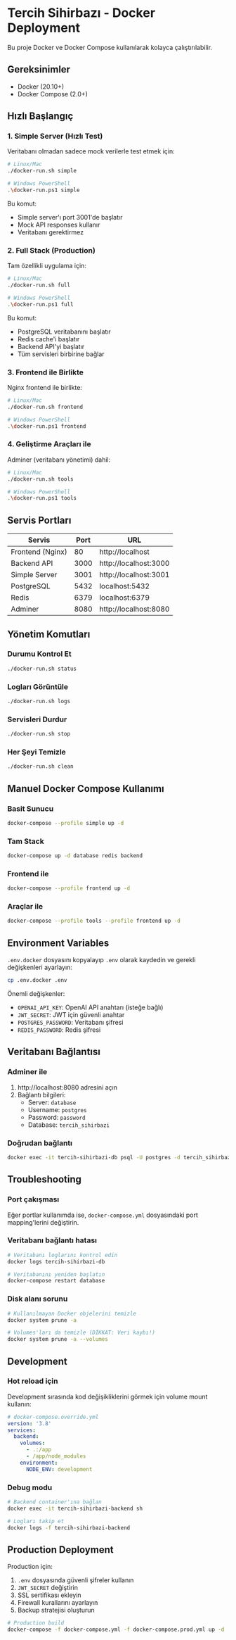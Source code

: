 # Tercih Sihirbazı - Docker Deployment

Bu proje Docker ve Docker Compose kullanılarak kolayca çalıştırılabilir.

## Gereksinimler

- Docker (20.10+)
- Docker Compose (2.0+)

## Hızlı Başlangıç

### 1. Simple Server (Hızlı Test)

Veritabanı olmadan sadece mock verilerle test etmek için:

```bash
# Linux/Mac
./docker-run.sh simple

# Windows PowerShell
.\docker-run.ps1 simple
```

Bu komut:
- Simple server'ı port 3001'de başlatır
- Mock API responses kullanır
- Veritabanı gerektirmez

### 2. Full Stack (Production)

Tam özellikli uygulama için:

```bash
# Linux/Mac
./docker-run.sh full

# Windows PowerShell
.\docker-run.ps1 full
```

Bu komut:
- PostgreSQL veritabanını başlatır
- Redis cache'i başlatır
- Backend API'yi başlatır
- Tüm servisleri birbirine bağlar

### 3. Frontend ile Birlikte

Nginx frontend ile birlikte:

```bash
# Linux/Mac
./docker-run.sh frontend

# Windows PowerShell
.\docker-run.ps1 frontend
```

### 4. Geliştirme Araçları ile

Adminer (veritabanı yönetimi) dahil:

```bash
# Linux/Mac
./docker-run.sh tools

# Windows PowerShell
.\docker-run.ps1 tools
```

## Servis Portları

| Servis | Port | URL |
|--------|------|-----|
| Frontend (Nginx) | 80 | http://localhost |
| Backend API | 3000 | http://localhost:3000 |
| Simple Server | 3001 | http://localhost:3001 |
| PostgreSQL | 5432 | localhost:5432 |
| Redis | 6379 | localhost:6379 |
| Adminer | 8080 | http://localhost:8080 |

## Yönetim Komutları

### Durumu Kontrol Et
```bash
./docker-run.sh status
```

### Logları Görüntüle
```bash
./docker-run.sh logs
```

### Servisleri Durdur
```bash
./docker-run.sh stop
```

### Her Şeyi Temizle
```bash
./docker-run.sh clean
```

## Manuel Docker Compose Kullanımı

### Basit Sunucu
```bash
docker-compose --profile simple up -d
```

### Tam Stack
```bash
docker-compose up -d database redis backend
```

### Frontend ile
```bash
docker-compose --profile frontend up -d
```

### Araçlar ile
```bash
docker-compose --profile tools --profile frontend up -d
```

## Environment Variables

`.env.docker` dosyasını kopyalayıp `.env` olarak kaydedin ve gerekli değişkenleri ayarlayın:

```bash
cp .env.docker .env
```

Önemli değişkenler:
- `OPENAI_API_KEY`: OpenAI API anahtarı (isteğe bağlı)
- `JWT_SECRET`: JWT için güvenli anahtar
- `POSTGRES_PASSWORD`: Veritabanı şifresi
- `REDIS_PASSWORD`: Redis şifresi

## Veritabanı Bağlantısı

### Adminer ile
1. http://localhost:8080 adresini açın
2. Bağlantı bilgileri:
   - Server: `database`
   - Username: `postgres`
   - Password: `password`
   - Database: `tercih_sihirbazi`

### Doğrudan bağlantı
```bash
docker exec -it tercih-sihirbazi-db psql -U postgres -d tercih_sihirbazi
```

## Troubleshooting

### Port çakışması
Eğer portlar kullanımda ise, `docker-compose.yml` dosyasındaki port mapping'lerini değiştirin.

### Veritabanı bağlantı hatası
```bash
# Veritabanı loglarını kontrol edin
docker logs tercih-sihirbazi-db

# Veritabanını yeniden başlatın
docker-compose restart database
```

### Disk alanı sorunu
```bash
# Kullanılmayan Docker objelerini temizle
docker system prune -a

# Volumes'ları da temizle (DİKKAT: Veri kaybı!)
docker system prune -a --volumes
```

## Development

### Hot reload için
Development sırasında kod değişikliklerini görmek için volume mount kullanın:

```yaml
# docker-compose.override.yml
version: '3.8'
services:
  backend:
    volumes:
      - .:/app
      - /app/node_modules
    environment:
      NODE_ENV: development
```

### Debug modu
```bash
# Backend container'ına bağlan
docker exec -it tercih-sihirbazi-backend sh

# Logları takip et
docker logs -f tercih-sihirbazi-backend
```

## Production Deployment

Production için:

1. `.env` dosyasında güvenli şifreler kullanın
2. `JWT_SECRET` değiştirin
3. SSL sertifikası ekleyin
4. Firewall kurallarını ayarlayın
5. Backup stratejisi oluşturun

```bash
# Production build
docker-compose -f docker-compose.yml -f docker-compose.prod.yml up -d
```